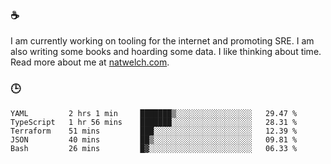 ### ☕

I am currently working on tooling for the internet and promoting SRE. I am also writing some books and hoarding some data. I like thinking about time. Read more about me at [natwelch.com](https://natwelch.com).

### 🕒

<!--START_SECTION:waka-->
```text
YAML         2 hrs 1 min     ███████▒░░░░░░░░░░░░░░░░░   29.47 % 
TypeScript   1 hr 56 mins    ███████░░░░░░░░░░░░░░░░░░   28.31 % 
Terraform    51 mins         ███░░░░░░░░░░░░░░░░░░░░░░   12.39 % 
JSON         40 mins         ██▒░░░░░░░░░░░░░░░░░░░░░░   09.81 % 
Bash         26 mins         █▓░░░░░░░░░░░░░░░░░░░░░░░   06.33 % 
```
<!--END_SECTION:waka-->
